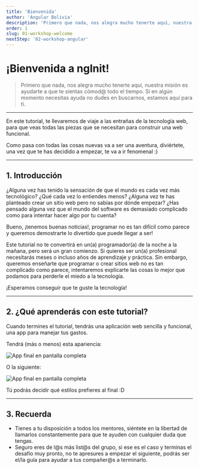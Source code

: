 ```yaml
---
title: 'Bienvenida'
author: 'Angular Bolivia'
description: 'Primero que nada, nos alegra mucho tenerte aquí, nuestra misión es ayudarte a que te sientas cómod@ todo el tiempo. Si en algún momento necesitas ayuda no dudes en buscarnos, estamos aquí para ti.'
order: 1
slug: 01-workshop-welcome
nextStep: '02-workshop-angular'
---
```


# ¡Bienvenida a ngInit!

> Primero que nada, nos alegra mucho tenerte aquí, nuestra misión es ayudarte a que te sientas cómod@ todo el tiempo. Si en algún momento necesitas ayuda no dudes en buscarnos, estamos aquí para ti.

---

En este tutorial, te llevaremos de viaje a las entrañas de la tecnología web, para que veas todas las piezas que se necesitan para construir una web funcional.

Como pasa con todas las cosas nuevas va a ser una aventura, diviértete, una vez que te has decidido a empezar, te va a ir fenomenal :)

---

## 1. Introducción

¿Alguna vez has tenido la sensación de que el mundo es cada vez más tecnológico? ¿Qué cada vez lo entiendes menos? ¿Alguna vez te has planteado crear un sitio web pero no sabías por dónde empezar? ¿Has pensado alguna vez que el mundo del software es demasiado complicado como para intentar hacer algo por tu cuenta?

Bueno, ¡tenemos buenas noticias!, programar no es tan difícil como parece y queremos demostrarte lo divertido que puede llegar a ser!

Este tutorial no te convertirá en un(a) programador(a) de la noche a la mañana, pero será un gran comienzo. Si quieres ser un(a) profesional necesitarás meses o incluso años de aprendizaje y práctica. Sin embargo, queremos enseñarte que programar o crear sitios web no es tan complicado como parece, intentaremos explicarte las cosas lo mejor que podamos para perderle el miedo a la tecnología.

¡Esperamos conseguir que te guste la tecnología!

---

## 2. ¿Qué aprenderás con este tutorial?

Cuando termines el tutorial, tendrás una aplicación web sencilla y funcional, una app para manejar tus gastos.

Tendrá (más o menos) esta apariencia:

![App final en pantalla completa](/images/tutorial/app-3.png)

O la siguiente:

![App final en pantalla completa](/images/tutorial/app-4.png)

Tú podrás decidir qué estilos prefieres al final :D

---

## 3. Recuerda

- Tienes a tu disposición a todos los mentores, siéntete en la libertad de llamarlos constantemente para que te ayuden con cualquier duda que tengas.
- Seguro eres de l@s más list@s del grupo, si ese es el caso y terminas el desafío muy pronto, no te apresures a empezar el siguiente, podrás ser el/la guía para ayudar a tus compañer@s a terminarlo.
